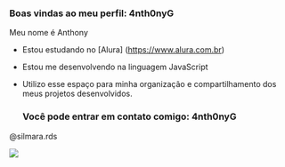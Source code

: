 ### Boas vindas ao meu perfil: 4nth0nyG
Meu nome é Anthony 
- Estou estudando no [Alura] (https://www.alura.com.br)
- Estou me desenvolvendo na linguagem JavaScript
- Utilizo esse espaço para minha organização e compartilhamento dos meus projetos desenvolvidos.

   ### Você pode entrar em contato comigo: 4nth0nyG

@silmara.rds

![](https://media1.tenor.com/m/FuBVyACtPFcAAAAC/game-gaming.gif)
